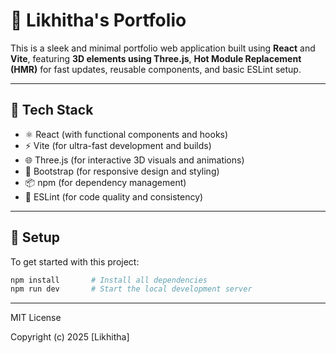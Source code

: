 # 💼 Likhitha's Portfolio

This is a sleek and minimal portfolio web application built using **React** and **Vite**, featuring **3D elements using Three.js**, **Hot Module Replacement (HMR)** for fast updates, reusable components, and basic ESLint setup.

---

## 🚀 Tech Stack

- ⚛️ React (with functional components and hooks)
- ⚡ Vite (for ultra-fast development and builds)
- 🌐 Three.js (for interactive 3D visuals and animations)
- 💅 Bootstrap (for responsive design and styling)
- 📦 npm (for dependency management)
- 🧹 ESLint (for code quality and consistency)

---

## 🔧 Setup

To get started with this project:

```bash
npm install       # Install all dependencies
npm run dev       # Start the local development server

```
---
MIT License

Copyright (c) 2025 [Likhitha]
